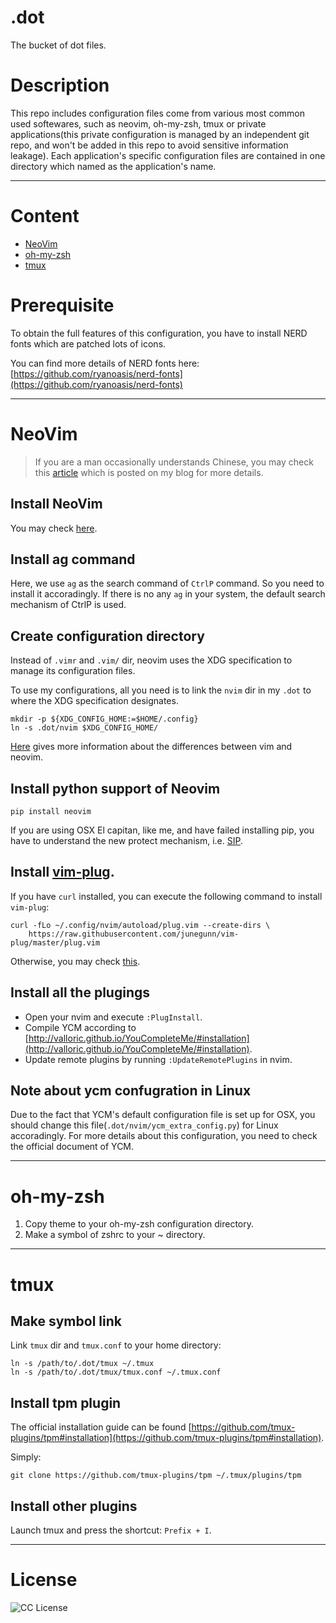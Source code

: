 # .dot
The bucket of dot files.

# Description

This repo includes configuration files come from various most common used softewares, such as neovim, oh-my-zsh, tmux or private applications(this private configuration is managed by an independent git repo, and won't be added in this repo to avoid sensitive information leakage). Each application's specific configuration files are contained in one directory which named as the application's name.

---

# Content
- [NeoVim](#neovim)
- [oh-my-zsh](#oh-my-zsh)
- [tmux](#tmux)

# Prerequisite

To obtain the full features of this configuration, you have to install NERD fonts which are patched lots of icons.

You can find more details of NERD fonts here: [https://github.com/ryanoasis/nerd-fonts](https://github.com/ryanoasis/nerd-fonts)

---

# NeoVim

> If you are a man occasionally understands Chinese, you may check this [article](http://www.d0u9.xyz/neovim-pei-zhi-yu-cha-jian-shuo-ming/) which is posted on my blog for more details.

## Install NeoVim

You may check [here](https://github.com/neovim/neovim/wiki/Installing-Neovim).

## Install ag command

Here, we use `ag` as the search command of `CtrlP` command. So you need to install it accoradingly. If there is no any `ag` in your system, the default search mechanism of CtrlP is used.

## Create configuration directory

Instead of `.vimr` and `.vim/` dir, neovim uses the XDG specification to manage its configuration files.

To use my configurations, all you need is to link the `nvim` dir in my `.dot` to where the XDG specification designates.

```
mkdir -p ${XDG_CONFIG_HOME:=$HOME/.config}
ln -s .dot/nvim $XDG_CONFIG_HOME/
```

[Here](https://neovim.io/doc/user/nvim_from_vim.html) gives more information about the differences between vim and neovim.

## Install python support of Neovim

```
pip install neovim
```

If you are using OSX El capitan, like me, and have failed installing pip, you have to understand the new protect mechanism, i.e. [SIP](https://en.wikipedia.org/wiki/System_Integrity_Protection).

## Install [vim-plug](https://github.com/junegunn/vim-plug).

If you have `curl` installed, you can execute the following command to install `vim-plug`:

```
curl -fLo ~/.config/nvim/autoload/plug.vim --create-dirs \
    https://raw.githubusercontent.com/junegunn/vim-plug/master/plug.vim
```

Otherwise, you may check [this](https://github.com/junegunn/vim-plug#installation).

## Install all the plugings

- Open your nvim and execute `:PlugInstall`.
- Compile YCM according to [http://valloric.github.io/YouCompleteMe/#installation](http://valloric.github.io/YouCompleteMe/#installation).
- Update remote plugins by running `:UpdateRemotePlugins` in nvim.

## Note about ycm confugration in Linux

Due to the fact that YCM's default configuration file is set up for OSX, you should change this file(`.dot/nvim/ycm_extra_config.py`) for Linux accoradingly. For more details about this configuration, you need to check the official document of YCM.

---

# oh-my-zsh

1. Copy theme to your oh-my-zsh configuration directory.
2. Make a symbol of zshrc to your ~ directory.

---

# tmux

## Make symbol link

Link `tmux` dir and `tmux.conf` to your home directory:

```
ln -s /path/to/.dot/tmux ~/.tmux
ln -s /path/to/.dot/tmux/tmux.conf ~/.tmux.conf
```

## Install tpm plugin

The official installation guide can be found [https://github.com/tmux-plugins/tpm#installation](https://github.com/tmux-plugins/tpm#installation).

Simply:

```
git clone https://github.com/tmux-plugins/tpm ~/.tmux/plugins/tpm
```

## Install other plugins

Launch tmux and press the shortcut: `Prefix + I`.

---

# License
![CC License](http://i.creativecommons.org/l/by-nc-sa/3.0/88x31.png)
